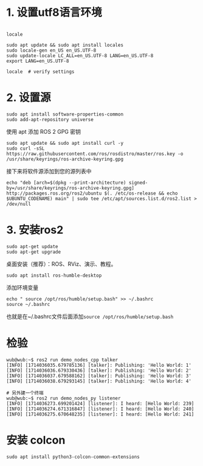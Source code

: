 
# 1. 设置utf8语言环境

```shell

```

```shell
locale  

sudo apt update && sudo apt install locales
sudo locale-gen en_US en_US.UTF-8
sudo update-locale LC_ALL=en_US.UTF-8 LANG=en_US.UTF-8
export LANG=en_US.UTF-8

locale  # verify settings
```


# 2. 设置源

```shell
sudo apt install software-properties-common
sudo add-apt-repository universe
```

使用 apt 添加 ROS 2 GPG 密钥

```shell
sudo apt update && sudo apt install curl -y
sudo curl -sSL https://raw.githubusercontent.com/ros/rosdistro/master/ros.key -o /usr/share/keyrings/ros-archive-keyring.gpg
```

接下来将软件源添加到您的源列表中

```shell
echo "deb [arch=$(dpkg --print-architecture) signed-by=/usr/share/keyrings/ros-archive-keyring.gpg] http://packages.ros.org/ros2/ubuntu $(. /etc/os-release && echo $UBUNTU_CODENAME) main" | sudo tee /etc/apt/sources.list.d/ros2.list > /dev/null
```

# 3. 安装ros2

```shell
sudo apt-get update
sudo apt-get upgrade
```

桌面安装（推荐）：ROS、RViz、演示、教程。

```shell
sudo apt install ros-humble-desktop
```

添加环境变量

```shell
echo " source /opt/ros/humble/setup.bash" >> ~/.bashrc
source ~/.bashrc
```
也就是在~/.bashrc文件后面添加`source /opt/ros/humble/setup.bash`


# 检验


```shell
wub@wub:~$ ros2 run demo_nodes_cpp talker
[INFO] [1714036035.679785136] [talker]: Publishing: 'Hello World: 1'
[INFO] [1714036036.679330436] [talker]: Publishing: 'Hello World: 2'
[INFO] [1714036037.679588162] [talker]: Publishing: 'Hello World: 3'
[INFO] [1714036038.679293145] [talker]: Publishing: 'Hello World: 4'

# 另外建一个终端
wub@wub:~$ ros2 run demo_nodes_py listener
[INFO] [1714036273.699201424] [listener]: I heard: [Hello World: 239]
[INFO] [1714036274.671316847] [listener]: I heard: [Hello World: 240]
[INFO] [1714036275.670648235] [listener]: I heard: [Hello World: 241]

```

# 安装 colcon

```shell
sudo apt install python3-colcon-common-extensions
```